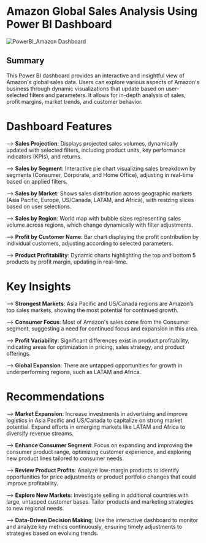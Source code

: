 # Amazon Global Sales Analysis Using Power BI Dashboard
![PowerBI_Amazon Dashboard](https://github.com/user-attachments/assets/2308b7fe-e0b6-4ae1-b689-1067204cb376)

## Summary
This Power BI dashboard provides an interactive and insightful view of Amazon's global sales data. Users can explore various aspects of Amazon's business through dynamic visualizations that update based on user-selected filters and parameters. It allows for in-depth analysis of sales, profit margins, market trends, and customer behavior.

# Dashboard Features
--> **Sales Projection**: Displays projected sales volumes, dynamically updated with selected filters, including product units, key performance indicators (KPIs), and returns.

--> **Sales by Segment**: Interactive pie chart visualizing sales breakdown by segments (Consumer, Corporate, and Home Office), adjusting in real-time based on applied filters.

--> **Sales by Market**: Shows sales distribution across geographic markets (Asia Pacific, Europe, US/Canada, LATAM, and Africa), with resizing slices based on user selections.

--> **Sales by Region**: World map with bubble sizes representing sales volume across regions, which change dynamically with filter adjustments.

--> **Profit by Customer Name**: Bar chart displaying the profit contribution by individual customers, adjusting according to selected parameters.

--> **Product Profitability**: Dynamic charts highlighting the top and bottom 5 products by profit margin, updating in real-time.

# Key Insights
--> **Strongest Markets**: Asia Pacific and US/Canada regions are Amazon’s top sales markets, showing the most potential for continued growth.

--> **Consumer Focus**: Most of Amazon's sales come from the Consumer segment, suggesting a need for continued focus and expansion in this area.

--> **Profit Variability**: Significant differences exist in product profitability, indicating areas for optimization in pricing, sales strategy, and product offerings.

--> **Global Expansion**: There are untapped opportunities for growth in underperforming regions, such as LATAM and Africa.

# Recommendations
--> **Market Expansion**: Increase investments in advertising and improve logistics in Asia Pacific and US/Canada to capitalize on strong market potential. Expand efforts in emerging markets like LATAM and Africa to diversify revenue streams.

--> **Enhance Consumer Segment**: Focus on expanding and improving the consumer product range, optimizing customer experience, and exploring new product lines tailored to consumer needs.

--> **Review Product Profits**: Analyze low-margin products to identify opportunities for price adjustments or product portfolio changes that could improve profitability.

--> **Explore New Markets**: Investigate selling in additional countries with large, untapped customer bases. Tailor products and marketing strategies to new regional needs.

--> **Data-Driven Decision Making**: Use the interactive dashboard to monitor and analyze key metrics continuously, ensuring timely adjustments to strategies based on evolving trends.
